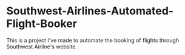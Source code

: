 # Southwest-Airlines-Automated-Flight-Booker

This is a project I've made to automate the booking of flights through
Southwest Airline's website.

